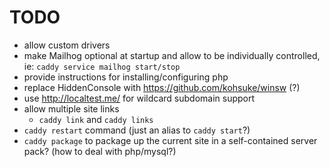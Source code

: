 # TODO
- allow custom drivers
- make Mailhog optional at startup and allow to be individually controlled, ie: `caddy service mailhog start/stop`
- provide instructions for installing/configuring php
- replace HiddenConsole with https://github.com/kohsuke/winsw (?)
- use http://localtest.me/ for wildcard subdomain support
- allow multiple site links
  - `caddy link` and `caddy links`
- `caddy restart` command (just an alias to `caddy start`?)
- `caddy package` to package up the current site in a self-contained server pack?  (how to deal with php/mysql?)